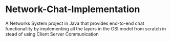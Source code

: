 # Network-Chat-Implementation
A Networks System project in Java that provides end-to-end chat functionallity by implementing all the layers in the OSI model from scratch in stead of using Client Server Communication
